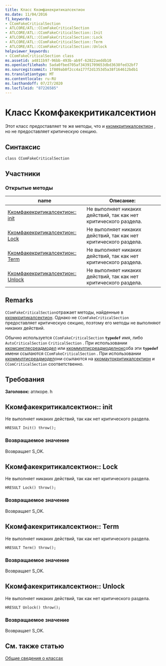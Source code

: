 ```yaml
---
title: Класс Ккомфакекритикалсектион
ms.date: 11/04/2016
f1_keywords:
- CComFakeCriticalSection
- ATLCORE/ATL::CComFakeCriticalSection
- ATLCORE/ATL::CComFakeCriticalSection::Init
- ATLCORE/ATL::CComFakeCriticalSection::Lock
- ATLCORE/ATL::CComFakeCriticalSection::Term
- ATLCORE/ATL::CComFakeCriticalSection::Unlock
helpviewer_keywords:
- CComFakeCriticalSection class
ms.assetid: a4811b97-96bb-493b-ab9f-62822aeddb10
ms.openlocfilehash: 5ada0fbed705af34391709653dbd3638fed32bf7
ms.sourcegitcommit: 1f009ab0f2cc4a177f2d1353d5a38f164612bdb1
ms.translationtype: MT
ms.contentlocale: ru-RU
ms.lasthandoff: 07/27/2020
ms.locfileid: "87226585"
---
```

# <a name="ccomfakecriticalsection-class"></a>Класс Ккомфакекритикалсектион

Этот класс предоставляет те же методы, что и [ккомкритикалсектион](../../atl/reference/ccomcriticalsection-class.md) , но не предоставляет критическую секцию.

## <a name="syntax"></a>Синтаксис

```
class CComFakeCriticalSection
```

## <a name="members"></a>Участники

### <a name="public-methods"></a>Открытые методы

|name|Описание:|
|----------|-----------------|
|[Ккомфакекритикалсектион:: init](#init)|Не выполняет никаких действий, так как нет критического раздела.|
|[Ккомфакекритикалсектион:: Lock](#lock)|Не выполняет никаких действий, так как нет критического раздела.|
|[Ккомфакекритикалсектион:: Term](#term)|Не выполняет никаких действий, так как нет критического раздела.|
|[Ккомфакекритикалсектион:: Unlock](#unlock)|Не выполняет никаких действий, так как нет критического раздела.|

## <a name="remarks"></a>Remarks

`CComFakeCriticalSection`отражает методы, найденные в [ккомкритикалсектион](../../atl/reference/ccomcriticalsection-class.md). Однако не `CComFakeCriticalSection` предоставляет критическую секцию, поэтому его методы не выполняют никаких действий.

Обычно используется `CComFakeCriticalSection` **`typedef`** имя, либо `AutoCriticalSection` `CriticalSection` . При использовании [ккомсинглесреадмодел](../../atl/reference/ccomsinglethreadmodel-class.md) или [ккоммултисреадмоделнокс](../../atl/reference/ccommultithreadmodelnocs-class.md)оба эти **`typedef`** имени ссылаются `CComFakeCriticalSection` . При использовании [ккоммултисреадмодел](../../atl/reference/ccommultithreadmodel-class.md)они ссылаются на [ккомаутокритикалсектион](../../atl/reference/ccomautocriticalsection-class.md) и `CComCriticalSection` соответственно.

## <a name="requirements"></a>Требования

**Заголовок:** атлкоре. h

## <a name="ccomfakecriticalsectioninit"></a><a name="init"></a>Ккомфакекритикалсектион:: init

Не выполняет никаких действий, так как нет критического раздела.

```
HRESULT Init() throw();
```

### <a name="return-value"></a>Возвращаемое значение

Возвращает S_OK.

## <a name="ccomfakecriticalsectionlock"></a><a name="lock"></a>Ккомфакекритикалсектион:: Lock

Не выполняет никаких действий, так как нет критического раздела.

```
HRESULT Lock() throw();
```

### <a name="return-value"></a>Возвращаемое значение

Возвращает S_OK.

## <a name="ccomfakecriticalsectionterm"></a><a name="term"></a>Ккомфакекритикалсектион:: Term

Не выполняет никаких действий, так как нет критического раздела.

```
HRESULT Term() throw();
```

### <a name="return-value"></a>Возвращаемое значение

Возвращает S_OK.

## <a name="ccomfakecriticalsectionunlock"></a><a name="unlock"></a>Ккомфакекритикалсектион:: Unlock

Не выполняет никаких действий, так как нет критического раздела.

```
HRESULT Unlock() throw();
```

### <a name="return-value"></a>Возвращаемое значение

Возвращает S_OK.

## <a name="see-also"></a>См. также статью

[Общие сведения о классах](../../atl/atl-class-overview.md)
